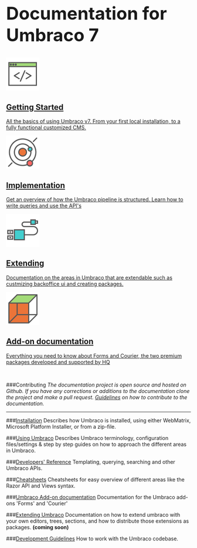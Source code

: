 <div class="docs-overview">
<div class="row">
    <div class="col-xs-12">
        <h1 class="text-center" style="font-size:3rem">Documentation for Umbraco 7</h1>
    </div>
</div>
<div class="row">
	<div class="col-sm-6">
		<a href="Getting-Started/" class="docs-section">
			<img src="images/icon-getting-started.png" alt="">
			<h2>Getting Started</h2>
			<p>All the basics of using Umbraco v7. From your first local installation, to a fully functional customized CMS.</p>
		</a>
	</div>
	<div class="col-sm-6">
		<a href="Implementation/" class="docs-section">
		<img src="images/icon-implementation.png" alt="">
			<h2>Implementation</h2>
			<p>Get an overview of how the Umbraco pipeline is structured. Learn how to write queries and use the API's</p>
		</a>
	</div>
</div>
<div class="row">
	<div class="col-sm-6">
		<a href="Extending/" class="docs-section">
		<img src="images/icon-extending.png" alt="">
			<h2>Extending</h2>
			<p>Documentation on the areas in Umbraco that are extendable such as custmizing backoffice ui and creating packages.</p>
		</a>
	</div>
	<div class="col-sm-6">
		<a href="Add-ons/" class="docs-section">
			<img src="images/icon-add-on.png" alt="">
			<h2>Add-on documentation</h2>
			<p>Everything you need to know about Forms and Courier, the two premium packages developed and supported by HQ</p>
		</a>
	</div>
</div>
</div>
</br>

###Contributing
*The documentation project is open source and hosted on Github. If you have any corrections or additions to the documentation clone the project and make a pull request. [Guidelines](https://github.com/umbraco/Umbraco4Docs) on how to contribute to the documentation.*

----------------

###[Installation](Installation/index.md)
Describes how Umbraco is installed, using either WebMatrix, Microsoft Platform Installer, or from a zip-file.

###[Using Umbraco](Using-Umbraco/index.md)
Describes Umbraco terminology, configuration files/settings & step by step guides on how to approach the different areas in Umbraco.

###[Developers' Reference](Reference/index.md)
Templating, querying, searching and other Umbraco APIs.

###[Cheatsheets](Cheatsheets/index.md)
Cheatsheets for easy overview of different areas like the Razor API and Views syntax.

###[Umbraco Add-on documentation](Products/index.md)
Documentation for the Umbraco add-ons 'Forms' and 'Courier'

###[Extending Umbraco](Extending-Umbraco/index.md)
Documentation on how to extend umbraco with your own editors, trees, sections, and how to distribute those extensions as packages. **(coming soon)**

###[Development Guidelines](Development-Guidelines/index.md)
How to work with the Umbraco codebase.
